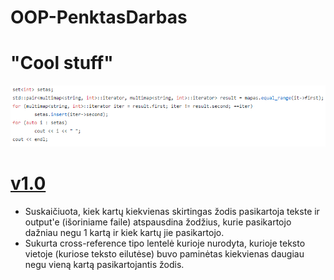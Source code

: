 # OOP-PenktasDarbas

# "Cool stuff"

![image](https://github.com/EmilisDolgov/OOP-PenktasDarbas/blob/master/cool2.PNG)

# [v1.0](https://github.com/EmilisDolgov/OOP-PenktasDarbas/releases/tag/1.0)

 * Suskaičiuota, kiek kartų kiekvienas skirtingas žodis pasikartoja tekste ir output'e (išoriniame faile) atspausdina žodžius, kurie pasikartojo dažniau negu 1 kartą ir kiek kartų jie pasikartojo.
 * Sukurta cross-reference tipo lentelė kurioje nurodyta, kurioje teksto vietoje (kuriose teksto eilutėse) buvo paminėtas kiekvienas daugiau negu vieną kartą pasikartojantis žodis.
